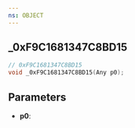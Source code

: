 ```yaml
---
ns: OBJECT
---
```

## _0xF9C1681347C8BD15

```c
// 0xF9C1681347C8BD15
void _0xF9C1681347C8BD15(Any p0);
```

## Parameters
* **p0**:
